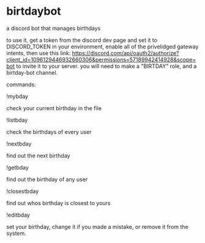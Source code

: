 # birtdaybot
a discord bot that manages birthdays

to use it, get a token from the discord dev page and set it to DISCORD_TOKEN in your environment, enable all of the privelidged gateway intents, then use this link:
https://discord.com/api/oauth2/authorize?client_id=1096129446932660306&permissions=57189942414928&scope=bot
to invite it to your server. 
you will need to make a  "BIRTDAY" role, and a birtday-bot channel.

commands:

!mybday

check your current birthday in the file

!listbday

check the birthdays of every user

!nextbday

find out the next birthday

!getbday

find out the birthday of any user

!closestbday

find out whos birthday is closest to yours

!editbday

set your birthday, change it if you made a mistake, or remove it from the system.
